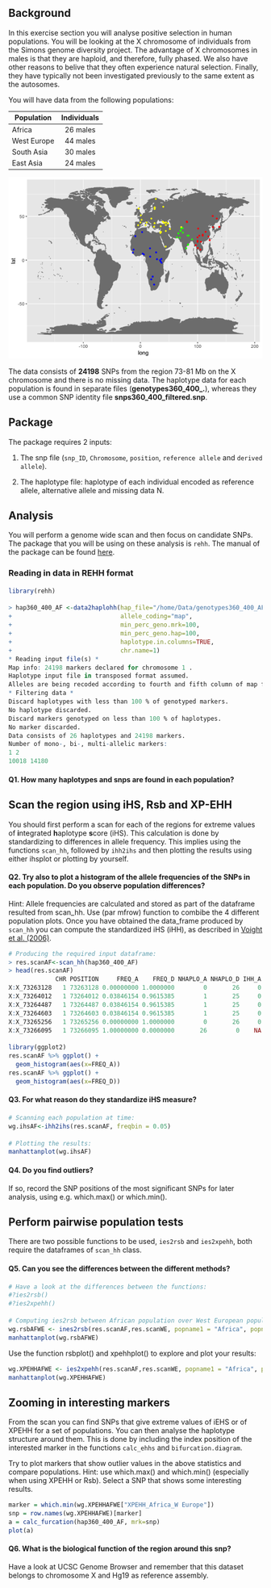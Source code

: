 Background
----------

In this exercise section you will analyse positive selection in human populations. You will be looking at the X chromosome of individuals from the Simons genome diversity project. The advantage of X chromosomes in males is that they are haploid, and therefore, fully phased. We also have other reasons to belive that they often experience natural selection. Finally, they have typically not been investigated previously to the same extent as the autosomes.

You will have data from the following populations:

| Population  | Individuals |
|-------------|:-----------:|
| Africa      |   26 males  |
| West Europe |   44 males  |
| South Asia  |   30 males  |
| East Asia   |   24 males  |

![](img/unnamed-chunk-1-1.png)

<!-- TODO: Update file names -->

The data consists of **24198** SNPs from the region 73-81 Mb on the X chromosome and there is no missing data. The haplotype data for each population is found in separate files (**genotypes360\_400\_.**), whereas they use a common SNP identity file **snps360\_400\_filtered.snp**.

Package
-------

The package requires 2 inputs:

1.  The snp file (`snp_ID`, `Chromosome`, `position`, `reference allele` and `derived allele`).

2.  The haplotype file: haplotype of each individual encoded as reference allele, alternative allele and missing data N.

Analysis
--------

You will perform a genome wide scan and then focus on candidate SNPs. The package that you will be using on these analysis is `rehh`. The manual of the package can be found [here](https://cran.r-project.org/web/packages/rehh/rehh.pdf). 

### Reading in data in REHH format


<!-- TODO: Update file names. Also:

they need to run this first to install rehh:

```r
install.packages("rehh")
```
-->

``` r
library(rehh)

> hap360_400_AF <-data2haplohh(hap_file="/home/Data/genotypes360_400_AF",map_file="/home/Data/snps360_400_filtered",
+                              allele_coding="map", 
+                              min_perc_geno.mrk=100,
+                              min_perc_geno.hap=100,
+                              haplotype.in.columns=TRUE,
+                              chr.name=1)
* Reading input file(s) *
Map info: 24198 markers declared for chromosome 1 .
Haplotype input file in transposed format assumed.
Alleles are being recoded according to fourth and fifth column of map file.
* Filtering data *
Discard haplotypes with less than 100 % of genotyped markers.
No haplotype discarded.
Discard markers genotyped on less than 100 % of haplotypes.
No marker discarded.
Data consists of 26 haplotypes and 24198 markers.
Number of mono-, bi-, multi-allelic markers:
1 2 
10018 14180 
```

#### Q1. How many haplotypes and snps are found in each population?

Scan the region using iHS, Rsb and XP-EHH
-----------------------------------------

You should first perform a scan for each of the regions for extreme values of **i**ntegrated **h**aplotype **s**core (iHS). This calculation is done by standardizing to differences in allele frequency. This implies using the functions `scan_hh`, followed by `ihh2ihs` and then plotting the results using either ihsplot or plotting by yourself.

#### Q2. Try also to plot a histogram of the allele frequencies of the SNPs in each population. Do you observe population differences?

Hint: Allele frequencies are calculated and stored as part of the dataframe resulted from scan\_hh. Use (par mfrow) function to combibe the 4 different population plots. Once you have obtained the data\_frame produced by `scan_hh` you can compute the standardized iHS (iHH), as described in [Voight et al. (2006)](http://journals.plos.org/plosbiology/article?id=10.1371/journal.pbio.0040072).

``` r
# Producing the required input dataframe:
> res.scanAF<-scan_hh(hap360_400_AF)
> head(res.scanAF)
             CHR POSITION     FREQ_A    FREQ_D NHAPLO_A NHAPLO_D IHH_A IHH_D IES INES
X:X_73263128   1 73263128 0.00000000 1.0000000        0       26     0    NA  NA   NA
X:X_73264012   1 73264012 0.03846154 0.9615385        1       25     0    NA  NA   NA
X:X_73264487   1 73264487 0.03846154 0.9615385        1       25     0    NA  NA   NA
X:X_73264603   1 73264603 0.03846154 0.9615385        1       25     0    NA  NA   NA
X:X_73265256   1 73265256 0.00000000 1.0000000        0       26     0    NA  NA   NA
X:X_73266095   1 73266095 1.00000000 0.0000000       26        0    NA     0  NA   NA

library(ggplot2)
res.scanAF %>% ggplot() +
  geom_histogram(aes(x=FREQ_A))
res.scanAF %>% ggplot() +
  geom_histogram(aes(x=FREQ_D)) 
```

#### Q3. For what reason do they standardize iHS measure?

``` r
# Scanning each population at time:
wg.ihsAF<-ihh2ihs(res.scanAF, freqbin = 0.05) 

# Plotting the results:
manhattanplot(wg.ihsAF)
```

#### Q4. Do you find outliers?

If so, record the SNP positions of the most significant SNPs for later analysis, using e.g. which.max() or which.min().

Perform pairwise population tests
---------------------------------

There are two possible functions to be used, `ies2rsb` and `ies2xpehh`, both require the dataframes of `scan_hh` class.

#### Q5. Can you see the differences between the different methods?

``` r
# Have a look at the differences between the functions:
#?ies2rsb()
#?ies2xpehh()

# Computing ies2rsb between African population over West European population:
wg.rsbAFWE <- ines2rsb(res.scanAF,res.scanWE, popname1 = "Africa", popname2 = "W Europe")
manhattanplot(wg.rsbAFWE)
```

Use the function rsbplot() and xpehhplot() to explore and plot your results:

``` r
wg.XPEHHAFWE <- ies2xpehh(res.scanAF,res.scanWE, popname1 = "Africa", popname2 = "W Europe")
manhattanplot(wg.XPEHHAFWE)
```

Zooming in interesting markers
------------------------------

From the scan you can find SNPs that give extreme values of iEHS or of XPEHH for a set of populations. You can then analyse the haplotype structure around them. This is done by including the index position of the interested marker in the functions `calc_ehhs` and `bifurcation.diagram`.

Try to plot markers that show outlier values in the above statistics and compare populations. Hint: use which.max() and which.min() (especially when using XPEHH or Rsb). Select a SNP that shows some interesting results.

``` r
marker = which.min(wg.XPEHHAFWE["XPEHH_Africa_W Europe"])
snp = row.names(wg.XPEHHAFWE)[marker]
a = calc_furcation(hap360_400_AF, mrk=snp)
plot(a)
```

#### Q6. What is the biological function of the region around this snp?

Have a look at UCSC Genome Browser and remember that this dataset belongs to chromosome X and Hg19 as reference assembly.
